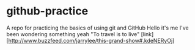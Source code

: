 # github-practice
A repo for practicing the basics of using git and GitHub
Hello
it's me
I've been wondering something yeah
"To travel is to live" 
[link][http://www.buzzfeed.com/jarrylee/this-grand-show#.kdeNERyOj]